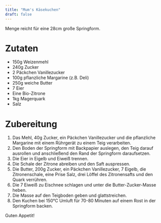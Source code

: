 ```yaml
---
title: "Mum's Käsekuchen"
draft: false
---
```


Menge reicht für eine 28cm große Springform.

# Zutaten
- 150g Weizenmehl
- 240g Zucker
- 2 Päckchen Vanillezucker
- 100g pflanzliche Margarine (z.B. Deli)
- 250g weiche Butter
- 7 Eier
- Eine Bio-Zitrone
- 1kg Magerquark
- Salz

# Zubereitung
1. Das Mehl, 40g Zucker, ein Päckchen Vanillezucker und die pflanzliche Margarine mit einem Rührgerät zu einem Teig verarbeiten.
2. Den Boden der Springform mit Backpapier auslegen, den Teig darauf ausrollen und anschließend den Rand der Springform daraufsetzen.
3. Die Eier in Eigelb und Eiweiß trennen.
4. Die Schale der Zitrone abreiben und den Saft auspressen.
5. Die Butter, 200g Zucker, ein Päckchen Vanillezucker, 7 Eigelb, die Zitronenschale, eine Prise Salz, drei Löffel des Zitronensafts und den Quark verrühren.
6. Die 7 Eiweiß zu Eischnee schlagen und unter die Butter-Zucker-Masse heben.
7. Die Masse auf den Teigboden geben und glattstreichen.
8. Den Kuchen bei 150°C Umluft für 70-80 Minuten auf einem Rost in der Springform backen.

Guten Appetit!